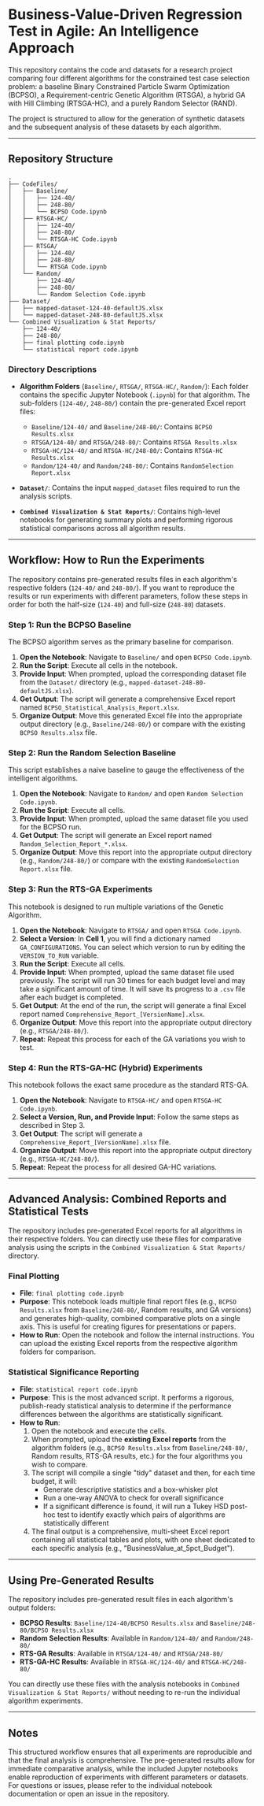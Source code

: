 # Business-Value-Driven Regression Test in Agile: An Intelligence Approach

This repository contains the code and datasets for a research project comparing four different algorithms for the constrained test case selection problem: a baseline Binary Constrained Particle Swarm Optimization (BCPSO), a Requirement-centric Genetic Algorithm (RTSGA), a hybrid GA with Hill Climbing (RTSGA-HC), and a purely Random Selector (RAND).

The project is structured to allow for the generation of synthetic datasets and the subsequent analysis of these datasets by each algorithm.

---

## Repository Structure

```
.
├── CodeFiles/
│   ├── Baseline/
│   │   ├── 124-40/
│   │   ├── 248-80/
│   │   └── BCPSO Code.ipynb
│   ├── RTSGA-HC/
│   │   ├── 124-40/
│   │   ├── 248-80/
│   │   └── RTSGA-HC Code.ipynb
│   ├── RTSGA/
│   │   ├── 124-40/
│   │   ├── 248-80/
│   │   └── RTSGA Code.ipynb
│   └── Random/
│       ├── 124-40/
│       ├── 248-80/
│       └── Random Selection Code.ipynb
├── Dataset/
│   ├── mapped-dataset-124-40-defaultJS.xlsx
│   └── mapped-dataset-248-80-defaultJS.xlsx
└── Combined Visualization & Stat Reports/
    ├── 124-40/
    ├── 248-80/
    ├── final plotting code.ipynb
    └── statistical report code.ipynb
```

### Directory Descriptions

- **Algorithm Folders** (`Baseline/`, `RTSGA/`, `RTSGA-HC/`, `Random/`): Each folder contains the specific Jupyter Notebook (`.ipynb`) for that algorithm. The sub-folders (`124-40/`, `248-80/`) contain the pre-generated Excel report files:
  - `Baseline/124-40/` and `Baseline/248-80/`: Contains `BCPSO Results.xlsx`
  - `RTSGA/124-40/` and `RTSGA/248-80/`: Contains `RTSGA Results.xlsx`
  - `RTSGA-HC/124-40/` and `RTSGA-HC/248-80/`: Contains `RTSGA-HC Results.xlsx`
  - `Random/124-40/` and `Random/248-80/`: Contains `RandomSelection Report.xlsx`

- **`Dataset/`**: Contains the input `mapped_dataset` files required to run the analysis scripts.

- **`Combined Visualization & Stat Reports/`**: Contains high-level notebooks for generating summary plots and performing rigorous statistical comparisons across all algorithm results.

---

## Workflow: How to Run the Experiments

The repository contains pre-generated results files in each algorithm's respective folders (`124-40/` and `248-80/`). If you want to reproduce the results or run experiments with different parameters, follow these steps in order for both the half-size (`124-40`) and full-size (`248-80`) datasets.

### Step 1: Run the BCPSO Baseline

The BCPSO algorithm serves as the primary baseline for comparison.

1. **Open the Notebook**: Navigate to `Baseline/` and open `BCPSO Code.ipynb`.
2. **Run the Script**: Execute all cells in the notebook.
3. **Provide Input**: When prompted, upload the corresponding dataset file from the `Dataset/` directory (e.g., `mapped-dataset-248-80-defaultJS.xlsx`).
4. **Get Output**: The script will generate a comprehensive Excel report named `BCPSO_Statistical_Analysis_Report.xlsx`.
5. **Organize Output**: Move this generated Excel file into the appropriate output directory (e.g., `Baseline/248-80/`) or compare with the existing `BCPSO Results.xlsx` file.

### Step 2: Run the Random Selection Baseline

This script establishes a naive baseline to gauge the effectiveness of the intelligent algorithms.

1. **Open the Notebook**: Navigate to `Random/` and open `Random Selection Code.ipynb`.
2. **Run the Script**: Execute all cells.
3. **Provide Input**: When prompted, upload the same dataset file you used for the BCPSO run.
4. **Get Output**: The script will generate an Excel report named `Random_Selection_Report_*.xlsx`.
5. **Organize Output**: Move this report into the appropriate output directory (e.g., `Random/248-80/`) or compare with the existing `RandomSelection Report.xlsx` file.


### Step 3: Run the RTS-GA Experiments

This notebook is designed to run multiple variations of the Genetic Algorithm.

1. **Open the Notebook**: Navigate to `RTSGA/` and open `RTSGA Code.ipynb`.
2. **Select a Version**: In **Cell 1**, you will find a dictionary named `GA_CONFIGURATIONS`. You can select which version to run by editing the `VERSION_TO_RUN` variable.
3. **Run the Script**: Execute all cells.
4. **Provide Input**: When prompted, upload the same dataset file used previously. The script will run 30 times for each budget level and may take a significant amount of time. It will save its progress to a `.csv` file after each budget is completed.
5. **Get Output**: At the end of the run, the script will generate a final Excel report named `Comprehensive_Report_[VersionName].xlsx`.
6. **Organize Output**: Move this report into the appropriate output directory (e.g., `RTSGA/248-80/`).
7. **Repeat**: Repeat this process for each of the GA variations you wish to test.

### Step 4: Run the RTS-GA-HC (Hybrid) Experiments

This notebook follows the exact same procedure as the standard RTS-GA.

1. **Open the Notebook**: Navigate to `RTSGA-HC/` and open `RTSGA-HC Code.ipynb`.
2. **Select a Version, Run, and Provide Input**: Follow the same steps as described in Step 3.
3. **Get Output**: The script will generate a `Comprehensive_Report_[VersionName].xlsx` file.
4. **Organize Output**: Move this report into the appropriate output directory (e.g., `RTSGA-HC/248-80/`).
5. **Repeat**: Repeat the process for all desired GA-HC variations.

---

## Advanced Analysis: Combined Reports and Statistical Tests

The repository includes pre-generated Excel reports for all algorithms in their respective folders. You can directly use these files for comparative analysis using the scripts in the `Combined Visualization & Stat Reports/` directory.

### Final Plotting

- **File**: `final plotting code.ipynb`
- **Purpose**: This notebook loads multiple final report files (e.g., `BCPSO Results.xlsx` from `Baseline/248-80/`, Random results, and GA versions) and generates high-quality, combined comparative plots on a single axis. This is useful for creating figures for presentations or papers.
- **How to Run**: Open the notebook and follow the internal instructions. You can upload the existing Excel reports from the respective algorithm folders for comparison.

### Statistical Significance Reporting

- **File**: `statistical report code.ipynb`
- **Purpose**: This is the most advanced script. It performs a rigorous, publish-ready statistical analysis to determine if the performance differences between the algorithms are statistically significant.
- **How to Run**:
  1. Open the notebook and execute the cells.
  2. When prompted, upload the **existing Excel reports** from the algorithm folders (e.g., `BCPSO Results.xlsx` from `Baseline/248-80/`, Random results, RTS-GA results, etc.) for the four algorithms you wish to compare.
  3. The script will compile a single "tidy" dataset and then, for each time budget, it will:
     - Generate descriptive statistics and a box-whisker plot
     - Run a one-way ANOVA to check for overall significance
     - If a significant difference is found, it will run a Tukey HSD post-hoc test to identify exactly which pairs of algorithms are statistically different
  4. The final output is a comprehensive, multi-sheet Excel report containing all statistical tables and plots, with one sheet dedicated to each specific analysis (e.g., "BusinessValue_at_5pct_Budget").

---

## Using Pre-Generated Results

The repository includes pre-generated result files in each algorithm's output folders:

- **BCPSO Results**: `Baseline/124-40/BCPSO Results.xlsx` and `Baseline/248-80/BCPSO Results.xlsx`
- **Random Selection Results**: Available in `Random/124-40/` and `Random/248-80/`
- **RTS-GA Results**: Available in `RTSGA/124-40/` and `RTSGA/248-80/`
- **RTS-GA-HC Results**: Available in `RTSGA-HC/124-40/` and `RTSGA-HC/248-80/`

You can directly use these files with the analysis notebooks in `Combined Visualization & Stat Reports/` without needing to re-run the individual algorithm experiments.

---

## Notes

This structured workflow ensures that all experiments are reproducible and that the final analysis is comprehensive. The pre-generated results allow for immediate comparative analysis, while the included Jupyter notebooks enable reproduction of experiments with different parameters or datasets. For questions or issues, please refer to the individual notebook documentation or open an issue in the repository.

